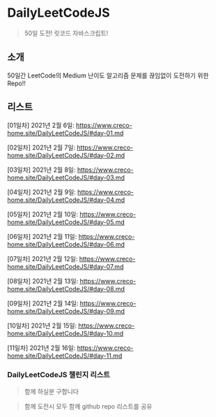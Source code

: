 # DailyLeetCodeJS

> 50일 도전! 릿코드 자바스크립트!

## 소개

50일간 LeetCode의 Medium 난이도 알고리즘 문제를 끊임없이 도전하기 위한 Repo!!

## 리스트

[01일차] 2021년 2월 6일: https://www.creco-home.site/DailyLeetCodeJS/#day-01.md

[02일차] 2021년 2월 7일: https://www.creco-home.site/DailyLeetCodeJS/#day-02.md

[03일차] 2021년 2월 8일: https://www.creco-home.site/DailyLeetCodeJS/#day-03.md

[04일차] 2021년 2월 9일: https://www.creco-home.site/DailyLeetCodeJS/#day-04.md

[05일차] 2021년 2월 10일: https://www.creco-home.site/DailyLeetCodeJS/#day-05.md

[06일차] 2021년 2월 11일: https://www.creco-home.site/DailyLeetCodeJS/#day-06.md

[07일차] 2021년 2월 12일: https://www.creco-home.site/DailyLeetCodeJS/#day-07.md

[08일차] 2021년 2월 13일: https://www.creco-home.site/DailyLeetCodeJS/#day-08.md

[09일차] 2021년 2월 14일: https://www.creco-home.site/DailyLeetCodeJS/#day-09.md

[10일차] 2021년 2월 15일: https://www.creco-home.site/DailyLeetCodeJS/#day-10.md

[11일차] 2021년 2월 16일: https://www.creco-home.site/DailyLeetCodeJS/#day-11.md

### DailyLeetCodeJS 챌린지 리스트

> 함께 하실분 구합니다

> 함께 도전시 모두 함께 github repo 리스트를 공유

